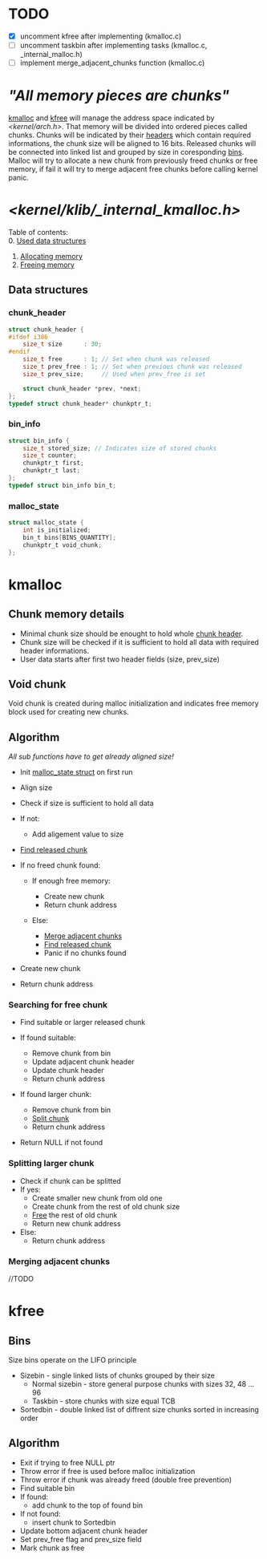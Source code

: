 # TODO 
- [x] uncomment kfree after implementing (kmalloc.c)
- [ ] uncomment taskbin after implementing tasks (kmalloc.c, \_internal_malloc.h)
- [ ] implement merge_adjacent_chunks function (kmalloc.c)

#  *"All memory pieces are chunks"*
[kmalloc](#malloc) and [kfree](#free) will manage the address space indicated by _<kernel/arch.h>_. That memory will be divided into ordered pieces called chunks. Chunks will be indicated by their [headers](#chunk_header) which contain required informations, the chunk size will be aligned to 16 bits. Released chunks will be connected into linked list and grouped by size in coresponding [bins](#bins). Malloc will try to allocate a new chunk from previously freed chunks or free memory, if fail it will try to merge adjacent free chunks before calling kernel panic.

# _<kernel/klib/\_internal\_kmalloc.h>_
Table of contents:   
0. [Used data structures](#data-structures)   
1. [Allocating memory](#kmalloc)   
2. [Freeing memory](#free)   

## Data structures
### chunk_header
```c
struct chunk_header {
#ifdef i386
	size_t size 	 : 30;
#endif
	size_t free	     : 1; // Set when chunk was released
	size_t prev_free : 1; // Set when previous chunk was released
	size_t prev_size;     // Used when prev_free is set

	struct chunk_header *prev, *next;
};
typedef struct chunk_header* chunkptr_t;
```

### bin_info
```c
struct bin_info {
	size_t stored_size; // Indicates size of stored chunks
	size_t counter;
	chunkptr_t first;
	chunkptr_t last;
};
typedef struct bin_info bin_t;
```

### malloc_state
```c
struct malloc_state {
	int is_initialized;
	bin_t bins[BINS_QUANTITY];
	chunkptr_t void_chunk;
};
```

# kmalloc
## Chunk memory details
   - Minimal chunk size should be enought to hold whole [chunk header](#chunk_header).
   - Chunk size will be checked if it is sufficient to hold all data with required header informations.
   - User data starts after first two header fields (size, prev_size)
   
## Void chunk
Void chunk is created during malloc initialization and indicates free memory block used for creating new chunks.
   
## Algorithm
_All sub functions have to get already aligned size!_   

- Init [malloc_state struct](#malloc_state) on first run  
- Align size  
- Check if size is sufficient to hold all data  
- If not:  
    - Add aligement value to size  
 
- [Find released chunk](#searching-for-free-chunk)  
- If no freed chunk found:  
    - If enough free memory:  
        - Create new chunk  
        - Return chunk address  
    
    - Else:  
        - [Merge adjacent chunks](#merging-adjacent-chunks)  
        - [Find released chunk](#searching-for-free-chunk)  
        - Panic if no chunks found
       
- Create new chunk  
- Return chunk address  
          
### Searching for free chunk

- Find suitable or larger released chunk
- If found suitable:
    - Remove chunk from bin
    - Update adjacent chunk header
    - Update chunk header
    - Return chunk address
        
- If found larger chunk:
    - Remove chunk from bin
    - [Split chunk](#splitting-larger-chunk)
    - Return chunk address
- Return NULL if not found

### Splitting larger chunk
- Check if chunk can be splitted
- If yes:
    - Create smaller new chunk from old one
    - Create chunk from the rest of old chunk size
    - [Free](#free) the rest of old chunk
    - Return new chunk address
- Else:
    - Return chunk address

### Merging adjacent chunks
 //TODO

# kfree
## Bins
Size bins operate on the LIFO principle
   - Sizebin - single linked lists of chunks grouped by their size
       - Normal sizebin - store general purpose chunks with sizes 32, 48 … 96
       - Taskbin - store chunks with size equal TCB
   - Sortedbin - double linked list of diffrent size chunks sorted in increasing order

## Algorithm
- Exit if trying to free NULL ptr
- Throw error if free is used before malloc initialization
- Throw error if chunk was already freed (double free prevention)
- Find suitable bin  
- If found:
    - add chunk to the top of found bin
- If not found: 
    - insert chunk to Sortedbin
- Update bottom adjacent chunk header
- Set prev_free flag and prev_size field
- Mark chunk as free

